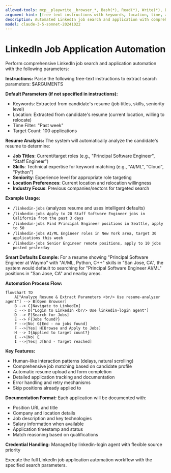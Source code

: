 ```yaml
---
allowed-tools: mcp__playwrite__browser_*, Bash(*), Read(*), Write(*), Edit(*), Glob(*), Grep(*), TodoWrite(*), Task(*)
argument-hint: [free-text instructions with keywords, location, time, and target count]
description: Automated LinkedIn job search and application with comprehensive tracking
model: claude-3-5-sonnet-20241022
---
```


# LinkedIn Job Application Automation

Perform comprehensive LinkedIn job search and application automation with the following parameters:

**Instructions:** 
Parse the following free-text instructions to extract search parameters: $ARGUMENTS

**Default Parameters (if not specified in instructions):**
- Keywords: Extracted from candidate's resume (job titles, skills, seniority level)
- Location: Extracted from candidate's resume (current location, willing to relocate)
- Time Filter: "Past week"
- Target Count: 100 applications

**Resume Analysis:**
The system will automatically analyze the candidate's resume to determine:
- **Job Titles**: Current/target roles (e.g., "Principal Software Engineer", "Staff Engineer")
- **Skills**: Technical expertise for keyword matching (e.g., "AI/ML", "Cloud", "Python")
- **Seniority**: Experience level for appropriate role targeting
- **Location Preferences**: Current location and relocation willingness
- **Industry Focus**: Previous companies/sectors for targeted search

**Example Usage:**
- `/linkedin-jobs` (analyzes resume and uses intelligent defaults)
- `/linkedin-jobs Apply to 20 Staff Software Engineer jobs in California from the past 3 days`
- `/linkedin-jobs Find Principal Engineer positions in Seattle, apply to 50`
- `/linkedin-jobs AI/ML Engineer roles in New York area, target 30 applications this week`
- `/linkedin-jobs Senior Engineer remote positions, apply to 10 jobs posted yesterday`

**Smart Defaults Example:**
For a resume showing "Principal Software Engineer at Waymo" with "AI/ML, Python, C++" skills in "San Jose, CA", the system would default to searching for "Principal Software Engineer AI/ML" positions in "San Jose, CA" and nearby areas.

**Automation Process Flow:**

```mermaid
flowchart TD
    A["Analyze Resume & Extract Parameters <br/> Use resume-analyzer agent"] --> B[Open Browser]
    B --> C[Navigate to LinkedIn]
    C --> D["Login to LinkedIn <br/> Use linkedin-login agent"]
    D --> E[Search for Jobs]
    E --> F{Jobs found?}
    F -->|No| G[End - no jobs found]
    F -->|Yes| H[Browse and Apply to Jobs]
    H --> I{Applied to target count?}
    I -->|No| E
    I -->|Yes| J[End - Target reached]
```


**Key Features:**
- Human-like interaction patterns (delays, natural scrolling)
- Comprehensive job matching based on candidate profile
- Automatic resume upload and form completion
- Detailed application tracking and documentation
- Error handling and retry mechanisms
- Skip positions already applied to

**Documentation Format:**
Each application will be documented with:
- Position URL and title
- Company and location details
- Job description and key technologies
- Salary information when available
- Application timestamp and status
- Match reasoning based on qualifications

**Credential Handling:** Managed by linkedin-login agent with flexible source priority

Execute the full LinkedIn job application automation workflow with the specified search parameters.